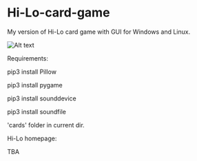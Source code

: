 # Hi-Lo-card-game
My version of Hi-Lo card game with GUI for Windows and Linux.


![Alt text](https://i.postimg.cc/xTxtMbpW/hi-lo-v2-screenshot1.png "")


Requirements:

pip3 install Pillow

pip3 install pygame

pip3 install sounddevice

pip3 install soundfile

'cards' folder in current dir.

Hi-Lo homepage:

TBA





